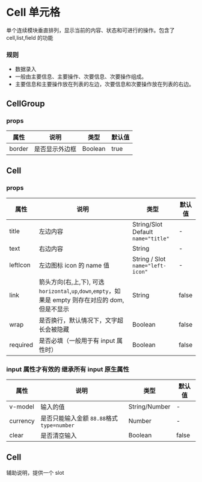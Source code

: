 # Cell 单元格

单个连续模块垂直排列，显示当前的内容、状态和可进行的操作。包含了 cell,list,field 的功能

### 规则

- 数据录入
- 一般由主要信息、主要操作、次要信息、次要操作组成。
- 主要信息和主要操作放在列表的左边，次要信息和次要操作放在列表的右边。

## CellGroup

### props

| 属性   | 说明           | 类型    | 默认值 |
| ------ | -------------- | ------- | ------ |
| border | 是否显示外边框 | Boolean | true   |

## Cell

### props

| 属性     | 说明                                                                                               | 类型                               | 默认值 |
| -------- | -------------------------------------------------------------------------------------------------- | ---------------------------------- | ------ |
| title    | 左边内容                                                                                           | String/Slot Default `name="title"` | -      |
| text     | 右边内容                                                                                           | String                             | -      |
| leftIcon | 左边图标 icon 的 name 值                                                                           | String / Slot `name="left-icon"`   | -      |
| link     | 箭头方向(右,上,下), 可选`horizontal`,`up`,`down`,`empty`，如果是 empty 则存在对应的 dom,但是不显示 | String                             | false  |
| wrap     | 是否换行，默认情况下，文字超长会被隐藏                                                             | Boolean                            | false  |
| required | 是否必填（一般用于有 input 属性时）                                                                | Boolean                            | false  |

### input 属性才有效的 继承所有 input 原生属性

| 属性     | 说明                                       | 类型          | 默认值 |
| -------- | ------------------------------------------ | ------------- | ------ |
| v-model  | 输入的值                                   | String/Number | -      |
| currency | 是否只能输入金额 `88.88`格式 `type=number` | Number        | -      |
| clear    | 是否清空输入                               | Boolean       | false  |

## Cell

辅助说明，提供一个 slot
